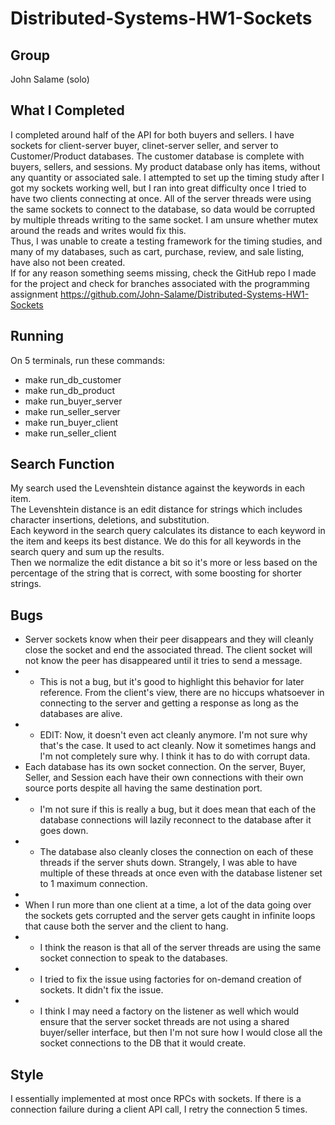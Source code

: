 # Distributed-Systems-HW1-Sockets

## Group
John Salame (solo)

## What I Completed
I completed around half of the API for both buyers and sellers. I have sockets for client-server buyer, clinet-server seller, and server to Customer/Product databases.
The customer database is complete with buyers, sellers, and sessions. My product database only has items, without any quantity or associated sale.
I attempted to set up the timing study after I got my sockets working well, but I ran into great difficulty once I tried to have two clients connecting at once.
All of the server threads were using the same sockets to connect to the database, so data would be corrupted by multiple threads writing to the same socket. I am unsure whether mutex around the reads and writes would fix this.  
Thus, I was unable to create a testing framework for the timing studies, and many of my databases, such as cart, purchase, review, and sale listing, have also not been created.  
If for any reason something seems missing, check the GitHub repo I made for the project and check for branches associated with the programming assignment https://github.com/John-Salame/Distributed-Systems-HW1-Sockets

## Running
On 5 terminals, run these commands:
* make run_db_customer
* make run_db_product
* make run_buyer_server
* make run_seller_server
* make run_buyer_client
* make run_seller_client

## Search Function
My search used the Levenshtein distance against the keywords in each item.  
The Levenshtein distance is an edit distance for strings which includes character insertions, deletions, and substitution.  
Each keyword in the search query calculates its distance to each keyword in the item and keeps its best distance. We do this for all keywords in the search query and sum up the results.  
Then we normalize the edit distance a bit so it's more or less based on the percentage of the string that is correct, with some boosting for shorter strings.

## Bugs
* Server sockets know when their peer disappears and they will cleanly close the socket and end the associated thread. The client socket will not know the peer has disappeared until it tries to send a message.
*  * This is not a bug, but it's good to highlight this behavior for later reference. From the client's view, there are no hiccups whatsoever in connecting to the server and getting a response as long as the databases are alive.
*  * EDIT: Now, it doesn't even act cleanly anymore. I'm not sure why that's the case. It used to act cleanly. Now it sometimes hangs and I'm not completely sure why. I think it has to do with corrupt data.
* Each database has its own socket connection. On the server, Buyer, Seller, and Session each have their own connections with their own source ports despite all having the same destination port.
*  * I'm not sure if this is really a bug, but it does mean that each of the database connections will lazily reconnect to the database after it goes down.
*  * The database also cleanly closes the connection on each of these threads if the server shuts down. Strangely, I was able to have multiple of these threads at once even with the database listener set to 1 maximum connection.
*
* When I run more than one client at a time, a lot of the data going over the sockets gets corrupted and the server gets caught in infinite loops that cause both the server and the client to hang.
*  * I think the reason is that all of the server threads are using the same socket connection to speak to the databases.
*  * I tried to fix the issue using factories for on-demand creation of sockets. It didn't fix the issue.
*  * I think I may need a factory on the listener as well which would ensure that the server socket threads are not using a shared buyer/seller interface, but then I'm not sure how I would close all the socket connections to the DB that it would create.

## Style
I essentially implemented at most once RPCs with sockets. If there is a connection failure during a client API call, 
I retry the connection 5 times.

